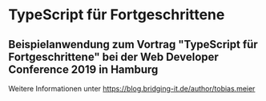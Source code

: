 # TypeScript für Fortgeschrittene
Beispielanwendung zum Vortrag "TypeScript für Fortgeschrittene" bei der Web Developer Conference 2019 in Hamburg
----------------------------------------------------------------------------------------------------------------

Weitere Informationen unter https://blog.bridging-it.de/author/tobias.meier
